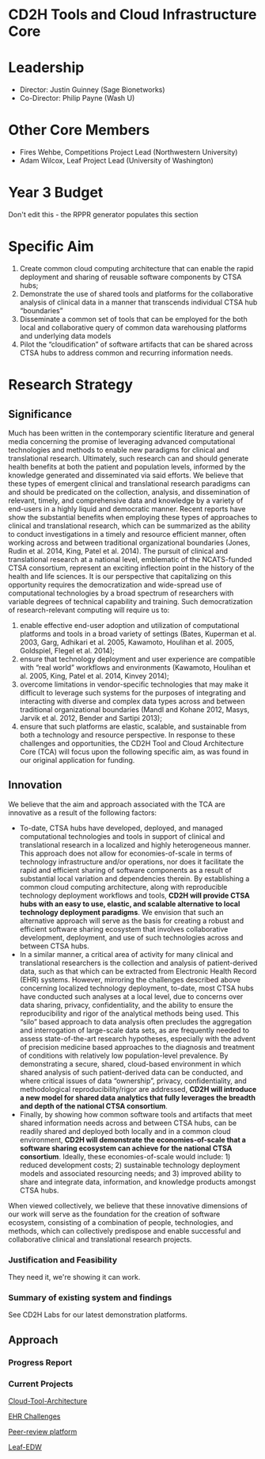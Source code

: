 # CD2H Tools and Cloud Infrastructure Core

# Leadership
* Director: Justin Guinney (Sage Bionetworks)
* Co-Director: Philip Payne (Wash U)

# Other Core Members
* Fires Wehbe, Competitions Project Lead (Northwestern University)
* Adam Wilcox, Leaf Project Lead (University of Washington)

# Year 3 Budget
Don't edit this - the RPPR generator populates this section

# Specific Aim
1. Create common cloud computing architecture that can enable the rapid deployment and sharing of reusable software components by CTSA hubs; 
2. Demonstrate the use of shared tools and platforms for the collaborative analysis of clinical data in a manner that transcends individual CTSA hub “boundaries”
3. Disseminate a common set of tools that can be employed for the both local and collaborative query of common data warehousing platforms and underlying data models
4. Pilot the “cloudification” of software artifacts that can be shared across CTSA hubs to address common and recurring information needs.

# Research Strategy
## Significance
Much has been written in the contemporary scientific literature and general media concerning the promise of leveraging advanced computational technologies and methods to enable new paradigms for clinical and translational research.  Ultimately, such research can and should generate health benefits at both the patient and population levels, informed by the knowledge generated and disseminated via said efforts.  We believe that these types of emergent clinical and translational research paradigms can and should be predicated on the collection, analysis, and dissemination of relevant, timely, and comprehensive data and knowledge by a variety of end-users in a highly liquid and democratic manner.  Recent reports have show the substantial benefits when employing these types of approaches to clinical and translational research, which can be summarized as the  ability to conduct investigations in a timely and resource efficient manner, often working across and between traditional organizational boundaries (Jones, Rudin et al. 2014, King, Patel et al. 2014).  The pursuit of clinical and translational research at a national level, emblematic of the NCATS-funded CTSA consortium, represent an exciting inflection point in the history of the health and life sciences.  It is our perspective that capitalizing on this opportunity requires the democratization and wide-spread use of computational technologies by a broad spectrum of researchers with variable degrees of technical capability and training. Such democratization of research-relevant computing will require us to: 
1. enable effective end-user adoption and utilization of computational platforms and tools in  a broad variety of settings (Bates, Kuperman et al. 2003, Garg, Adhikari et al. 2005, Kawamoto, Houlihan et al. 2005, Goldspiel, Flegel et al. 2014); 
2. ensure that technology deployment and user experience are compatible with “real world” workflows and environments (Kawamoto, Houlihan et al. 2005, King, Patel et al. 2014, Kinvey 2014);
3. overcome limitations in vendor-specific technologies that may make it difficult to leverage such systems for the purposes of integrating and interacting with diverse and complex data types across and between traditional organizational boundaries (Mandl and Kohane 2012, Masys, Jarvik et al. 2012, Bender and Sartipi 2013); 
4. ensure that such platforms are elastic, scalable, and sustainable from both a technology and resource perspective.  In response to these challenges and opportunities, the CD2H Tool and Cloud Architecture Core (TCA) will focus upon the following specific aim, as was found in our original application for funding.

## Innovation
We believe that the aim and approach associated with the TCA are innovative as a result of the following factors:
* To-date, CTSA hubs have developed, deployed, and managed computational technologies and tools in support of clinical and translational research in a localized and highly heterogeneous manner.  This approach does not allow for economies-of-scale in terms of technology infrastructure and/or operations, nor does it facilitate the rapid and efficient sharing of software components as a result of substantial local variation and dependencies therein.  By establishing a common cloud computing architecture, along with reproducible technology deployment workflows and tools, **CD2H will provide CTSA hubs with an easy to use, elastic, and scalable alternative to local technology deployment paradigms**.  We envision that such an alternative approach will serve as the basis for creating a robust and efficient software sharing ecosystem that involves collaborative development, deployment, and use of such technologies across and between CTSA hubs.
* In a similar manner, a critical area of activity for many clinical and translational researchers is the collection and analysis of patient-derived data, such as that which can be extracted from Electronic Health Record (EHR) systems.  However, mirroring the challenges described above concerning localized technology deployment, to-date, most CTSA hubs have conducted such analyses at a local level, due to concerns over data sharing, privacy, confidentiality, and the ability to ensure the reproducibility and rigor of the analytical methods being used.  This “silo” based approach to data analysis often precludes the aggregation and interrogation of large-scale data sets, as are frequently needed to assess state-of-the-art research hypotheses, especially with the advent of precision medicine based approaches to the diagnosis and treatment of conditions with relatively low population-level prevalence.  By demonstrating a secure, shared, cloud-based environment in which shared analysis of such patient-derived data can be conducted, and where critical issues of data “ownership”, privacy, confidentiality, and methodological reproducibility/rigor are addressed, **CD2H will introduce a new model for shared data analytics that fully leverages the breadth and depth of the national CTSA consortium**.
* Finally, by showing how common software tools and artifacts that meet shared information needs across and between CTSA hubs, can be readily shared and deployed both locally and in a common cloud environment, **CD2H will demonstrate the economies-of-scale that a software sharing ecosystem can achieve for the national CTSA consortium**.  Ideally, these economies-of-scale would include: 1) reduced development costs; 2) sustainable technology deployment models and associated resourcing needs; and 3) improved ability to share and integrate data, information, and knowledge products amongst CTSA hubs.

When viewed collectively, we believe that these innovative dimensions of our work will serve as the foundation for the creation of software ecosystem, consisting of a combination of people, technologies, and methods, which can collectively predispose and enable successful and collaborative clinical and translational research projects.


### Justification and Feasibility
They need it, we're showing it can work.
### Summary of existing system and findings
See CD2H Labs for our latest demonstration platforms.
## Approach

### Progress Report

### Current Projects
[Cloud-Tool-Architecture](https://github.com/data2health/Cloud-Tool-Archtecture)

[EHR Challenges](https://github.com/data2health/DREAM-Challenge)

[Peer-review platform](https://github.com/data2health/competitions-project)

[Leaf-EDW](https://github.com/data2health/leaf-edw)
